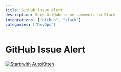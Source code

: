 ```yaml
---
title: GitHub issue alert
description: Send GitHub issue comments to Slack
integrations: ["github", "slack"]
categories: ["DevOps"]
---
```


# GitHub Issue Alert

[![Start with AutoKitteh](https://autokitteh.com/assets/autokitteh-badge.svg)](https://app.autokitteh.cloud/template?name=devops/github_issue_alert)
